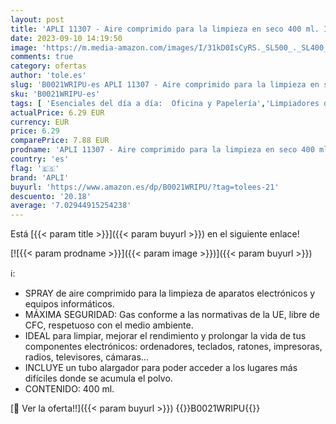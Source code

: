 ```yaml
---
layout: post
title: 'APLI 11307 - Aire comprimido para la limpieza en seco 400 ml. Ideal para teclados  ordenadores y dispositivos electrónicos'
date: 2023-09-10 14:19:50
image: 'https://m.media-amazon.com/images/I/31kD0IsCyRS._SL500_._SL400_.jpg'
comments: true
category: ofertas
author: 'tole.es'
slug: 'B0021WRIPU-es APLI 11307 - Aire comprimido para la limpieza en seco 400...'
sku: 'B0021WRIPU-es'
tags: [ 'Esenciales del día a día:  Oficina y Papelería','Limpiadores de aire a presión para dispositivos electrónicos','Limpieza de material de oficina','Material de oficina','Oficina y papelería','Self Service','Special Features Stores','apli','partition_000','partition_032','🇪🇸', ]
actualPrice: 6.29 EUR
currency: EUR
price: 6.29
comparePrice: 7.88 EUR
prodname: 'APLI 11307 - Aire comprimido para la limpieza en seco 400 ml. Ideal para teclados  ordenadores y dispositivos electrónicos'
country: 'es'
flag: '🇪🇸'
brand: 'APLI'
buyurl: 'https://www.amazon.es/dp/B0021WRIPU/?tag=tolees-21'
descuento: '20.18'
average: '7.02944915254238'
---
```


Está [{{< param title >}}]({{< param buyurl >}}) en el siguiente enlace!

[![{{< param prodname >}}]({{< param image >}})]({{< param buyurl >}})

ℹ️:

- SPRAY de aire comprimido para la limpieza de aparatos electrónicos y equipos informáticos.
- MÁXIMA SEGURIDAD: Gas conforme a las normativas de la UE, libre de CFC, respetuoso con el medio ambiente.
- IDEAL para limpiar, mejorar el rendimiento y prolongar la vida de tus componentes electrónicos: ordenadores, teclados, ratones, impresoras, radios, televisores, cámaras…
- INCLUYE un tubo alargador para poder acceder a los lugares más difíciles donde se acumula el polvo.
- CONTENIDO: 400 ml.

[🛒 Ver la oferta!!]({{< param buyurl >}})
{{<world>}}B0021WRIPU{{</world>}}
